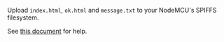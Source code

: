 Upload `index.html`, `ok.html` and `message.txt` to your NodeMCU's SPIFFS filesystem.

See [this document](http://esp8266.github.io/Arduino/versions/2.0.0/doc/filesystem.html) for help.
